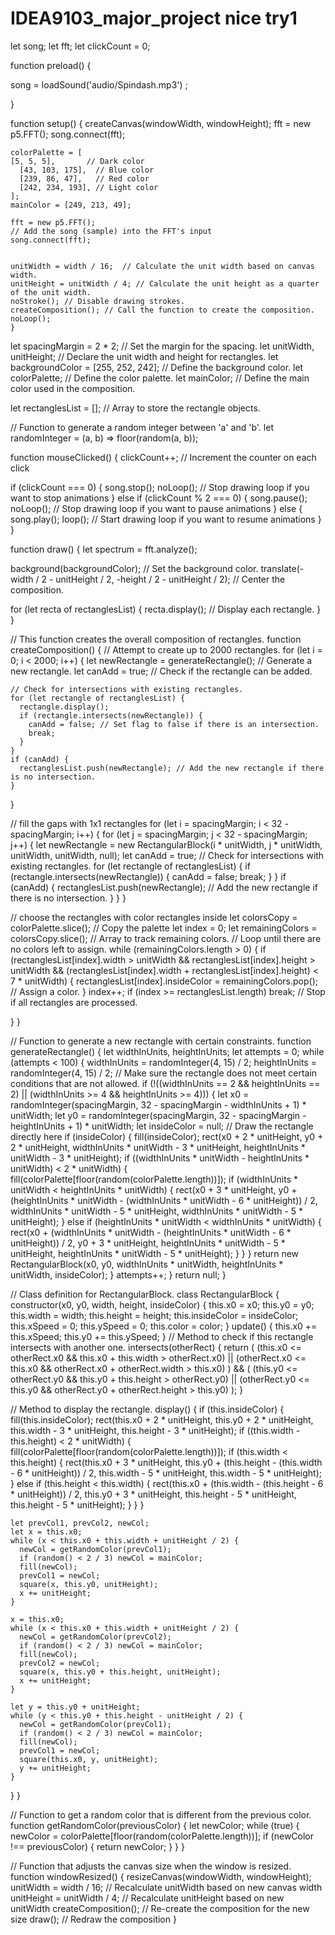 # IDEA9103_major_project nice try1

let song;
let fft;
let clickCount = 0;

function preload() {

  song = loadSound('audio/Spindash.mp3') ;
  
  }

function setup() {
    createCanvas(windowWidth, windowHeight);
    fft = new p5.FFT();
    song.connect(fft);
    
    colorPalette = [
    [5, 5, 5],       // Dark color
      [43, 103, 175],  // Blue color
      [239, 86, 47],   // Red color
      [242, 234, 193], // Light color
    ];
    mainColor = [249, 213, 49];
    
    fft = new p5.FFT();
    // Add the song (sample) into the FFT's input
    song.connect(fft);
    
    
    unitWidth = width / 16;  // Calculate the unit width based on canvas width.
    unitHeight = unitWidth / 4; // Calculate the unit height as a quarter of the unit width.
    noStroke(); // Disable drawing strokes.
    createComposition(); // Call the function to create the composition.
    noLoop();
    }

let spacingMargin = 2 * 2; // Set the margin for the spacing.
let unitWidth, unitHeight; // Declare the unit width and height for rectangles.
let backgroundColor = [255, 252, 242]; // Define the background color.
let colorPalette; // Define the color palette.
let mainColor; // Define the main color used in the composition.

let rectanglesList = []; // Array to store the rectangle objects.

// Function to generate a random integer between 'a' and 'b'.
let randomInteger = (a, b) => floor(random(a, b));


function mouseClicked() {
  clickCount++; // Increment the counter on each click

  if (clickCount === 0) {
    song.stop();
    noLoop(); // Stop drawing loop if you want to stop animations
  } else if (clickCount % 2 === 0) {
    song.pause();
    noLoop(); // Stop drawing loop if you want to pause animations
  } else {
    song.play();
    loop(); // Start drawing loop if you want to resume animations
  }
}

function draw() {
  let spectrum = fft.analyze();

  background(backgroundColor); // Set the background color.
  translate(-width / 2 - unitHeight / 2, -height / 2 - unitHeight / 2); // Center the composition.
  
  for (let recta of rectanglesList) {
    recta.display(); // Display each rectangle.
  }
}

// This function creates the overall composition of rectangles.
function createComposition() {
  // Attempt to create up to 2000 rectangles.
  for (let i = 0; i < 2000; i++) {
    let newRectangle = generateRectangle(); // Generate a new rectangle.
    let canAdd = true; // Check if the rectangle can be added.
    
    // Check for intersections with existing rectangles.
    for (let rectangle of rectanglesList) {
      rectangle.display();
      if (rectangle.intersects(newRectangle)) {
        canAdd = false; // Set flag to false if there is an intersection.
        break;
      }
    }
    if (canAdd) {
      rectanglesList.push(newRectangle); // Add the new rectangle if there is no intersection.
    }
  }

  // fill the gaps with 1x1 rectangles
  for (let i = spacingMargin; i < 32 - spacingMargin; i++) {
    for (let j = spacingMargin; j < 32 - spacingMargin; j++) {
      let newRectangle = new RectangularBlock(i * unitWidth, j * unitWidth, unitWidth, unitWidth, null);
      let canAdd = true;
      // Check for intersections with existing rectangles.
      for (let rectangle of rectanglesList) {
        if (rectangle.intersects(newRectangle)) {
          canAdd = false;
          break;
        }
      }
      if (canAdd) {
        rectanglesList.push(newRectangle); // Add the new rectangle if there is no intersection.
      }
    }
  }

  
  // choose the rectangles with color rectangles inside
  let colorsCopy = colorPalette.slice(); // Copy the palette
  let index = 0;
  let remainingColors = colorsCopy.slice(); // Array to track remaining colors.
  // Loop until there are no colors left to assign.
  while (remainingColors.length > 0) {
    if (rectanglesList[index].width > unitWidth && rectanglesList[index].height > unitWidth && (rectanglesList[index].width + rectanglesList[index].height) < 7 * unitWidth) {
      rectanglesList[index].insideColor = remainingColors.pop(); // Assign a color.
    }
    index++;
    if (index >= rectanglesList.length) break; // Stop if all rectangles are processed.
    
  }
}

// Function to generate a new rectangle with certain constraints.
function generateRectangle() {
  let widthInUnits, heightInUnits;
  let attempts = 0;
  while (attempts < 100) {
    widthInUnits = randomInteger(4, 15) / 2;
    heightInUnits = randomInteger(4, 15) / 2;
    // Make sure the rectangle does not meet certain conditions that are not allowed.
    if (!((widthInUnits == 2 && heightInUnits == 2) || (widthInUnits >= 4 && heightInUnits >= 4))) {
      let x0 = randomInteger(spacingMargin, 32 - spacingMargin - widthInUnits + 1) * unitWidth;
      let y0 = randomInteger(spacingMargin, 32 - spacingMargin - heightInUnits + 1) * unitWidth;
      let insideColor = null;
      // Draw the rectangle directly here
      if (insideColor) {
        fill(insideColor);
        rect(x0 + 2 * unitHeight, y0 + 2 * unitHeight, widthInUnits * unitWidth - 3 * unitHeight, heightInUnits * unitWidth - 3 * unitHeight);
        if ((widthInUnits * unitWidth - heightInUnits * unitWidth) < 2 * unitWidth) {
          fill(colorPalette[floor(random(colorPalette.length))]);
          if (widthInUnits * unitWidth < heightInUnits * unitWidth) {
            rect(x0 + 3 * unitHeight, y0 + (heightInUnits * unitWidth - (widthInUnits * unitWidth - 6 * unitHeight)) / 2, widthInUnits * unitWidth - 5 * unitHeight, widthInUnits * unitWidth - 5 * unitHeight);
          } else if (heightInUnits * unitWidth < widthInUnits * unitWidth) {
            rect(x0 + (widthInUnits * unitWidth - (heightInUnits * unitWidth - 6 * unitHeight)) / 2, y0 + 3 * unitHeight, heightInUnits * unitWidth - 5 * unitHeight, heightInUnits * unitWidth - 5 * unitHeight);
          }
        }
      }
      return new RectangularBlock(x0, y0, widthInUnits * unitWidth, heightInUnits * unitWidth, insideColor);
    }
    attempts++;
  }
  return null;
}

// Class definition for RectangularBlock.
class RectangularBlock {
  constructor(x0, y0, width, height, insideColor) {
    this.x0 = x0;
    this.y0 = y0;
    this.width = width;
    this.height = height;
    this.insideColor = insideColor;
    this.xSpeed = 0;
    this.ySpeed = 0;
    this.color = color;
  }
  update() {
    this.x0 += this.xSpeed;
    this.y0 += this.ySpeed;
  }
  // Method to check if this rectangle intersects with another one.
  intersects(otherRect) {
    return (
      (this.x0 <= otherRect.x0 && this.x0 + this.width > otherRect.x0) ||
      (otherRect.x0 <= this.x0 && otherRect.x0 + otherRect.width > this.x0)
    ) && (
      (this.y0 <= otherRect.y0 && this.y0 + this.height > otherRect.y0) ||
      (otherRect.y0 <= this.y0 && otherRect.y0 + otherRect.height > this.y0)
    );
  }
  

  // Method to display the rectangle.
  display() {
    if (this.insideColor) {
      fill(this.insideColor);
      rect(this.x0 + 2 * unitHeight, this.y0 + 2 * unitHeight, this.width - 3 * unitHeight, this.height - 3 * unitHeight);
      if ((this.width - this.height) < 2 * unitWidth) {
        fill(colorPalette[floor(random(colorPalette.length))]);
        if (this.width < this.height) {
          rect(this.x0 + 3 * unitHeight, this.y0 + (this.height - (this.width - 6 * unitHeight)) / 2, this.width - 5 * unitHeight, this.width - 5 * unitHeight);
        } else if (this.height < this.width) {
          rect(this.x0 + (this.width - (this.height - 6 * unitHeight)) / 2, this.y0 + 3 * unitHeight, this.height - 5 * unitHeight, this.height - 5 * unitHeight);
        }
      }
    }

    let prevCol1, prevCol2, newCol;
    let x = this.x0;
    while (x < this.x0 + this.width + unitHeight / 2) {
      newCol = getRandomColor(prevCol1);
      if (random() < 2 / 3) newCol = mainColor;
      fill(newCol);
      prevCol1 = newCol;
      square(x, this.y0, unitHeight);
      x += unitHeight;
    }

    x = this.x0;
    while (x < this.x0 + this.width + unitHeight / 2) {
      newCol = getRandomColor(prevCol2);
      if (random() < 2 / 3) newCol = mainColor;
      fill(newCol);
      prevCol2 = newCol;
      square(x, this.y0 + this.height, unitHeight);
      x += unitHeight;
    }

    let y = this.y0 + unitHeight;
    while (y < this.y0 + this.height - unitHeight / 2) {
      newCol = getRandomColor(prevCol1);
      if (random() < 2 / 3) newCol = mainColor;
      fill(newCol);
      prevCol1 = newCol;
      square(this.x0, y, unitHeight);
      y += unitHeight;
    }
  }
}


// Function to get a random color that is different from the previous color.
function getRandomColor(previousColor) {
  let newColor;
  while (true) {
    newColor = colorPalette[floor(random(colorPalette.length))];
    if (newColor !== previousColor) {
      return newColor;
    }
  }
}

// Function that adjusts the canvas size when the window is resized.
function windowResized() {
  resizeCanvas(windowWidth, windowHeight);
  unitWidth = width / 16; // Recalculate unitWidth based on new canvas width
  unitHeight = unitWidth / 4; // Recalculate unitHeight based on new unitWidth
  createComposition(); // Re-create the composition for the new size
  draw(); // Redraw the composition
}